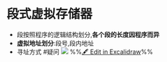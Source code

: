 # 段式虚拟存储器
- 段按照程序的逻辑结构划分,**各个段的长度因程序而异**
- **虚拟地址划分**:段号,段内地址
- 寻址方式 #疑问
![](%E8%99%9A%E6%8B%9F%E5%AD%98%E5%82%A8%E5%99%A8%202022-09-13%2020.12.05.excalidraw.svg)
%%[🖋 Edit in Excalidraw](%E8%99%9A%E6%8B%9F%E5%AD%98%E5%82%A8%E5%99%A8%202022-09-13%2020.12.05.excalidraw.md)%%